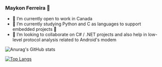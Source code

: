 ### Maykon Ferreira 👋 

- 🔭 I’m currently open to work in Canada
- 🌱 I’m currently studying Python and C as languages to support embedded projects 👀
- 👯 I’m looking to collaborate on C# / .NET projects and also help in low-level protocol analysis related to Android's modem

![Anurag's GitHub stats](https://github-readme-stats.vercel.app/api?username=MaykonFerrero&show_icons=true&theme=transparent)

[![Top Langs](https://github-readme-stats.vercel.app/api/top-langs/?username=MaykonFerrero&layout=compact)](https://github.com/MaykonFerrero/github-readme-stats)


